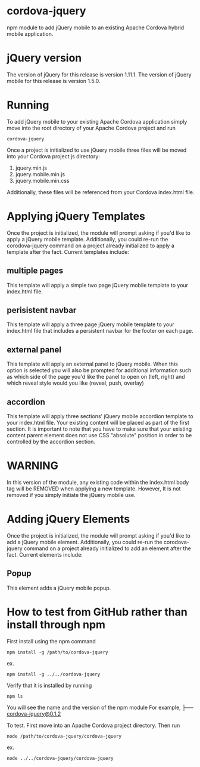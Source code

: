 cordova-jquery
==============

npm module to add jQuery mobile to an existing Apache Cordova hybrid mobile application.

jQuery version
===============

The version of jQuery for this release is version 1.11.1.
The version of jQuery mobile for this release is version 1.5.0.

Running
==============

To add jQuery mobile to your existing Apache Cordova application simply move into the root directory of your Apache Cordova project and run

    cordova-jquery

Once a project is initialized to use jQuery mobile three files will be moved into your Cordova project js directory:

1. jquery.min.js
2. jquery.mobile.min.js
3. jquery.mobile.min.css

Additionally, these files will be referenced from your Cordova index.html file.

Applying jQuery Templates
==============

Once the project is initialized, the module will prompt asking if you'd like to apply a jQuery mobile template.  Additionally, you could re-run the corodova-jquery command on a project already initialized to apply a template after the fact.  Current templates include:

## multiple pages
This template will apply a simple two page jQuery mobile template to your index.html file.  

## perisistent navbar
This template will apply a three page jQuery mobile template to your index.html file that includes a persistent navbar for the footer on each page.

## external panel
This template will apply an external panel to jQuery mobile.  When this option is selected you will also be prompted for additional information such as which side of the page you'd like the panel to open on (left, right) and which reveal style would you like (reveal, push, overlay)

## accordion
This template will apply three sections' jQuery mobile accordion template to your index.html file. Your existing content will be placed as part of the first section. It is important to note that you have to make sure that your existing content parent element does not use CSS "absolute" position in order to be controlled by the accordion section.

WARNING
==============

In this version of the module, any existing code within the index.html body tag will be REMOVED when applying a new template.  However, It is not removed if you simply initiate the jQuery mobile use.

Adding jQuery Elements
==============

Once the project is initialized, the module will prompt asking if you'd like to add a jQuery mobile element.  Additionally, you could re-run the corodova-jquery command on a project already initialized to add an element after the fact.  Current elements include:

## Popup
This element adds a jQuery mobile popup.

How to test from GitHub rather than install through npm
=================
First install using the npm command

	npm install -g /path/to/cordova-jquery
	
ex.

	npm install -g ../../cordova-jquery
	
Verify that it is installed by running

	npm ls
	
You will see the name and the version of the npm module
For example,
├── cordova-jquery@0.1.2

	
To test.  First move into an Apache Cordova project directory.  Then run

	node /path/to/cordova-jquery/cordova-jquery
	
ex.

	node ../../cordova-jquery/cordova-jquery